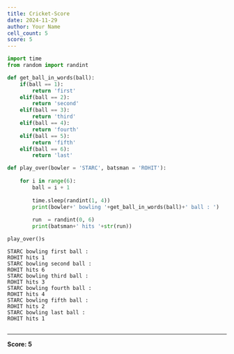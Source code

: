 ```yaml
---
title: Cricket-Score
date: 2024-11-29
author: Your Name
cell_count: 5
score: 5
---
```


```python
import time
from random import randint
```


```python
def get_ball_in_words(ball):
    if(ball == 1):
        return 'first'
    elif(ball == 2):
        return 'second'
    elif(ball == 3):
        return 'third'
    elif(ball == 4):
        return 'fourth'
    elif(ball == 5):
        return 'fifth'
    elif(ball == 6):
        return 'last' 
```


```python
def play_over(bowler = 'STARC', batsman = 'ROHIT'):
    
    for i in range(6):       
        ball = i + 1
             
        time.sleep(randint(1, 4))
        print(bowler+' bowling '+get_ball_in_words(ball)+' ball : ')
        
        run  = randint(0, 6)
        print(batsman+' hits '+str(run))
```


```python
play_over()s
```

    STARC bowling first ball : 
    ROHIT hits 1
    STARC bowling second ball : 
    ROHIT hits 6
    STARC bowling third ball : 
    ROHIT hits 3
    STARC bowling fourth ball : 
    ROHIT hits 4
    STARC bowling fifth ball : 
    ROHIT hits 2
    STARC bowling last ball : 
    ROHIT hits 1



```python

```


---
**Score: 5**
